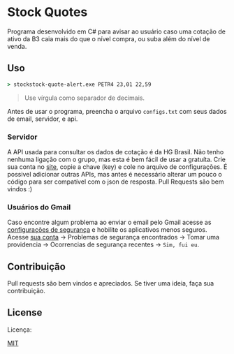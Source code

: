 ﻿# Stock Quotes

Programa desenvolvido em C# para avisar ao usuário caso uma cotação de ativo da B3	caia mais do que o nível compra, ou suba além do nível de venda.

## Uso

```cmd
> stockstock-quote-alert.exe PETR4 23,01 22,59
```
> Use vírgula como separador de decimais.

Antes de usar o programa, preencha o arquivo `configs.txt` com seus dados de email, servidor, e api.

### Servidor

A API usada para consultar os dados de cotação é da HG Brasil. Não tenho nenhuma ligação com o grupo, mas esta é bem fácil de usar a gratuíta. Crie sua conta no [site](https://console.hgbrasil.com/keys/new_key_plan), copie a chave (key) e cole no arquivo de configurações.
É possivel adicionar outras APIs, mas antes é necessário alterar um pouco o código para ser compatível com o json de resposta. Pull Requests são bem vindos :)

### Usuários do Gmail
Caso encontre algum problema ao enviar o email pelo Gmail acesse as [configurações de segurança](https://www.google.com/settings/security/) e hobilite os aplicativos menos seguros.
Acesse [sua conta](https://myaccount.google.com/) -> Problemas de segurança encontrados -> Tomar uma providencia -> Ocorrencias de segurança recentes -> `Sim, fui eu`.

## Contribuição

Pull requests são bem vindos e apreciados. Se tiver uma ideia, faça sua contribuição.

## License

Licença:

[MIT](https://choosealicense.com/licenses/mit/)